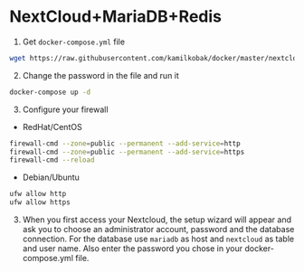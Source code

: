 # NextCloud+MariaDB+Redis

1. Get `docker-compose.yml` file
```bash
wget https://raw.githubusercontent.com/kamilkobak/docker/master/nextcloud/docker-compose.yml
```

2. Change the password in the file and run it
```bash
docker-compose up -d
```

3. Configure your firewall
 * RedHat/CentOS
```bash
firewall-cmd --zone=public --permanent --add-service=http
firewall-cmd --zone=public --permanent --add-service=https
firewall-cmd --reload
```
 * Debian/Ubuntu
```bash
ufw allow http
ufw allow https

```

3. When you first access your Nextcloud, the setup wizard will appear and ask you to choose an administrator account, password and the database connection. For the database use `mariadb` as host and `nextcloud` as table and user name. Also enter the password you chose in your docker-compose.yml file.


